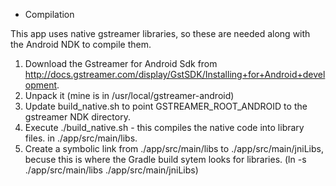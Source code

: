 * Compilation

This app uses native gstreamer libraries, so these are needed along with the Android NDK to compile them.

1. Download the Gstreamer for Android Sdk from http://docs.gstreamer.com/display/GstSDK/Installing+for+Android+development.
2. Unpack it (mine is in /usr/local/gstreamer-android)
3. Update build_native.sh to point GSTREAMER_ROOT_ANDROID to the gstreamer NDK directory.
4. Execute ./build_native.sh - this compiles the native code into library files. in ./app/src/main/libs.
5. Create a symbolic link from ./app/src/main/libs to ./app/src/main/jniLibs, becuse this is where the Gradle build sytem looks for libraries. (ln -s ./app/src/main/libs ./app/src/main/jniLibs)